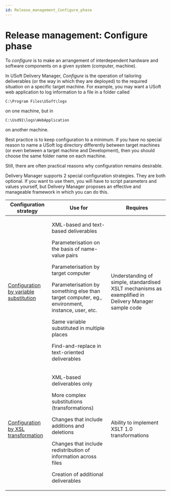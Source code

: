 ```yaml
---
id: Release_management_Configure_phase
---
```


# Release management: Configure phase

To *configure* is to make an arrangement of interdependent hardware and software components on a given system (computer, machine).

In USoft Delivery Manager, *Configure* is the operation of tailoring deliverables (or the way in which they are deployed) to the required situation on a specific target machine. For example, you may want a USoft web application to log information to a file in a folder called

```
C:\Program Files\USoft\logs
```

on one machine, but in

```
C:\Usd91\logs\WebApplication
```

on another machine.

Best practice is to keep configuration to a minimum. If you have no special reason to name a USoft log directory differently between target machines (or even between a target machine and Development), then you should choose the same folder name on each machine.

Still, there are often practical reasons why configuration remains desirable.

Delivery Manager supports 2 special configuration strategies. They are both optional. If you want to use them, you will have to script parameters and values yourself, but Delivery Manager proposes an effective and manageable framework in which you can do this.

|**Configuration strategy**|**Use for**|**Requires**|
|--------|--------|--------|
|[Configuration by variable substitution](/docs/Continuous_delivery/Understanding_USoft_Delivery_Manager/Configuration_by_variable_substitution.md)|<p>XML-based and text-based deliverables</p><p>Parameterisation on the basis of name-value pairs</p><p>Parameterisation by target computer</p><p>Parameterisation by something else than target computer, eg., environment, instance, user, etc.</p><p>Same variable substituted in multiple places</p><p>Find-and-replace in text-oriented deliverables</p>|Understanding of simple, standardised XSLT mechanisms as exemplified in Delivery Manager sample code|
|[Configuration by XSL transformation](/docs/Continuous_delivery/Understanding_USoft_Delivery_Manager/Configuration_by_XSL_transformation.md)|<p>XML-based deliverables only</p><p>More complex substitutions (transformations)</p><p>Changes that include additions and deletions</p><p>Changes that include redistribution of information across files</p><p>Creation of additional deliverables</p>|Ability to implement XSLT 1.0 transformations|



 